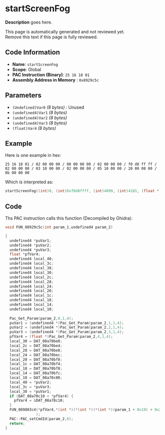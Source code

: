 # startScreenFog

**Description** goes here.

This page is automatically generated and not reviewed yet.<br>Remove this text if this page is fully reviewed.

## Code Information

- **Name**: `startScreenFog`
- **Scope**: Global
- **PAC Instruction (Binary)**: `25 16 18 01`
- **Assembly Address in Memory** : `0x8929c5c`

## Parameters

- `(Undefined)Var0` *(8 bytes)* : Unused
- `(undefined4)Var1` *(8 bytes)*
- `(undefined4)Var2` *(8 bytes)*
- `(undefined4)Var3` *(8 bytes)*
- `(float)Var4` *(8 bytes)*

## Example

Here is one example in hex:

```25 16 18 01 / 02 00 00 00 / 00 00 00 00 / 02 00 00 00 / f0 d8 ff ff / 02 00 00 00 / 03 10 00 00 / 02 00 00 00 / 05 10 00 00 / 20 00 00 00 / 0b 00 00 00```

Which is interpreted as:

```c
startScreenFog((int)0, (int)0xf0d8ffff, (int)4099, (int)4101, (float *)fVar11)
```

## Code

Ths PAC instruction calls this function (Decompiled by Ghidra):

```c
void FUN_08929c5c(int param_1,undefined4 param_2)

{
  undefined4 *puVar1;
  undefined4 *puVar2;
  undefined4 *puVar3;
  float *pfVar4;
  undefined4 local_40;
  undefined4 local_3c;
  undefined4 local_38;
  undefined4 local_30;
  undefined4 local_2c;
  undefined4 local_28;
  undefined4 local_24;
  undefined4 local_20;
  undefined4 local_1c;
  undefined4 local_18;
  undefined4 local_14;
  undefined4 local_10;
  
  Pac_Get_Param(param_2,0,1,4);
  puVar1 = (undefined4 *)Pac_Get_Param(param_2,1,1,4);
  puVar2 = (undefined4 *)Pac_Get_Param(param_2,2,1,4);
  puVar3 = (undefined4 *)Pac_Get_Param(param_2,3,1,4);
  pfVar4 = (float *)Pac_Get_Param(param_2,4,1,4);
  local_30 = DAT_08a70be0;
  local_2c = DAT_08a70be4;
  local_28 = DAT_08a70be8;
  local_24 = DAT_08a70bec;
  local_20 = DAT_08a70bf0;
  local_1c = DAT_08a70bf4;
  local_18 = DAT_08a70bf8;
  local_14 = DAT_08a70bfc;
  local_10 = DAT_08a70c00;
  local_40 = *puVar2;
  local_3c = *puVar3;
  local_38 = *puVar1;
  if (DAT_08a70c10 < *pfVar4) {
    pfVar4 = &DAT_08a70c10;
  }
  FUN_089803c4(*pfVar4,*(int *)(*(int *)(*(int *)(param_1 + 0x10) + 0x2b8) + 0x3c) + 0x2a0,&local_40
              );
  PAC::PAC_setCmdId(param_2,0);
  return;
}
```

